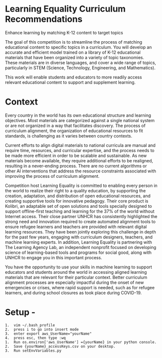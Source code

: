 # Learning Equality Curriculum Recommendations
Enhance learning by matching K-12 content to target topics

The goal of this competition is to streamline the process of matching educational content to specific topics in a curriculum. You will develop an accurate and efficient model trained on a library of K-12 educational materials that have been organized into a variety of topic taxonomies. These materials are in diverse languages, and cover a wide range of topics, particularly in STEM (Science, Technology, Engineering, and Mathematics).

This work will enable students and educators to more readily access relevant educational content to support and supplement learning.

# Context
Every country in the world has its own educational structure and learning objectives. Most materials are categorized against a single national system or are not organized in a way that facilitates discovery. The process of curriculum alignment, the organization of educational resources to fit standards, is challenging as it varies between country contexts.

Current efforts to align digital materials to national curricula are manual and require time, resources, and curricular expertise, and the process needs to be made more efficient in order to be scalable and sustainable. As new materials become available, they require additional efforts to be realigned, resulting in a never-ending process. There are no current algorithms or other AI interventions that address the resource constraints associated with improving the process of curriculum alignment.

Competition host Learning Equality is committed to enabling every person in the world to realize their right to a quality education, by supporting the creation, adaptation, and distribution of open educational resources, and creating supportive tools for innovative pedagogy. Their core product is Kolibri, an adaptable set of open solutions and tools specially designed to support offline-first teaching and learning for the 37% of the world without Internet access. Their close partner UNHCR has consistently highlighted the strong need and innovation required to create automated alignment tools to ensure refugee learners and teachers are provided with relevant digital learning resources. They have been jointly exploring this challenge in depth for the past few years, engaging with curriculum designers, teachers, and machine learning experts. In addition, Learning Equality is partnering with The Learning Agency Lab, an​ independent nonprofit focused on developing science of learning-based tools and programs for social good, along with UNHCR to engage you in this important process.

You have the opportunity to use your skills in machine learning to support educators and students around the world in accessing aligned learning materials that are relevant for their particular context. Better curriculum alignment processes are especially impactful during the onset of new emergencies or crises, where rapid support is needed, such as for refugee learners, and during school closures as took place during COVID-19.


# Setup - 

	1.	vim ~/.bash_profile
	2.	press i to go into insert mode
	3.	enter export aws_UserName="yourName"
	4.	press esc, then type :wq
	1.	Run os.environ['aws_UserName'] ={yourName} in your python console.
	2.	Save {yourName}_accessKeys.csv on your desktop.
	3.	Run setEnvVariables.py
